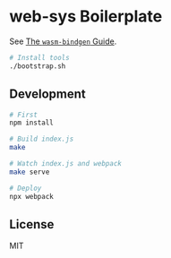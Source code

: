 # web-sys Boilerplate

See [The `wasm-bindgen` Guide](https://rustwasm.github.io/wasm-bindgen/introduction.html).

```bash
# Install tools
./bootstrap.sh
```

## Development

```bash
# First
npm install

# Build index.js
make

# Watch index.js and webpack
make serve

# Deploy
npx webpack
```

## License

MIT
